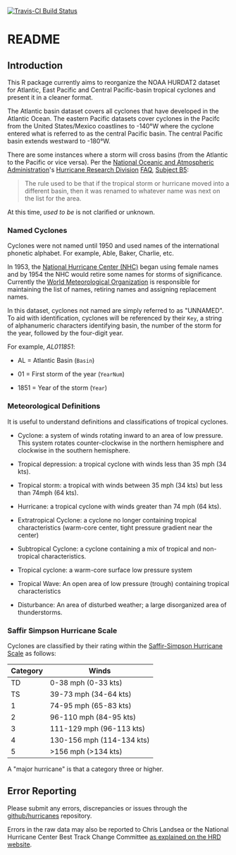 [![Travis-CI Build Status](https://travis-ci.org/timtrice/HURDAT.svg?branch=v0.0.1.1)](https://travis-ci.org/timtrice/HURDAT)

# README

## Introduction

This R package currently aims to reorganize the NOAA HURDAT2 dataset for Atlantic, East Pacific and Central Pacific-basin tropical cyclones and present it in a cleaner format.

The Atlantic basin dataset covers all cyclones that have developed in the Atlantic Ocean. The eastern Pacific datasets cover cyclones in the Pacifc from the United States/Mexico coastlines to -140&deg;W where the cyclone entered what is referred to as the central Pacific basin. The central Pacific basin extends westward to -180&deg;W.

There are some instances where a storm will cross basins (from the Atlantic to the Pacific or vice versa). Per the [National Oceanic and Atmospheric Administration](http://www.noaa.gov)'s [Hurricane Research Division](http://www.aoml.noaa.gov/hrd/) [FAQ](http://www.aoml.noaa.gov/hrd/tcfaq/tcfaqHED.html), [Subject B5](http://www.aoml.noaa.gov/hrd/tcfaq/B5.html):

> The rule used to be that if the tropical storm or hurricane moved into a different basin, then it was renamed to whatever name was next on the list for the area.

At this time, *used to be* is not clarified or unknown.

### Named Cyclones

Cyclones were not named until 1950 and used names of the international phonetic alphabet. For example, Able, Baker, Charlie, etc.

In 1953, the [National Hurricane Center (NHC)](http://www.nhc.noaa.gov) began using female names and by 1954 the NHC would retire some names for storms of significance. Currently the [World Meteorological Organization](http://www.wmo.int/pages/prog/www/tcp/Storm-naming.html) is responsible for maintaining the list of names, retiring names and assigning replacement names.

In this dataset, cyclones not named are simply referred to as "UNNAMED". To aid with identification, cyclones will be referenced by their `Key`, a string of alphanumeric characters identifying basin, the number of the storm for the year, followed by the four-digit year.

For example, *AL011851*:

* AL = Atlantic Basin (`Basin`)

* 01 = First storm of the year (`YearNum`)

* 1851 = Year of the storm (`Year`)

### Meteorological Definitions

It is useful to understand definitions and classifications of tropical cyclones.

- Cyclone: a system of winds rotating inward to an area of low pressure. This system rotates counter-clockwise in the northern hemisphere and clockwise in the southern hemisphere.

- Tropical depression: a tropical cyclone with winds less than 35 mph (34 kts).

- Tropical storm: a tropical  with winds between 35 mph (34 kts) but less than 74mph (64 kts).

- Hurricane: a tropical cyclone with winds greater than 74 mph (64 kts).

- Extratropical Cyclone: a cyclone no longer containing tropical characteristics (warm-core center, tight pressure gradient near the center)

- Subtropical Cyclone: a cyclone containing a mix of tropical and non-tropical characteristics.

- Tropical cyclone: a warm-core surface low pressure system

- Tropical Wave: An open area of low pressure (trough) containing tropical characteristics

- Disturbance: An area of disturbed weather; a large disorganized area of thunderstorms.

### Saffir Simpson Hurricane Scale

Cyclones are classified by their rating within the [Saffir-Simpson Hurricane Scale](https://en.wikipedia.org/wiki/Saffir%E2%80%93Simpson_hurricane_wind_scale) as follows:

Category | Winds
-------- | ------
TD       | 0-38 mph (0-33 kts)
TS       | 39-73 mph (34-64 kts)
1        | 74-95 mph (65-83 kts)
2        | 96-110 mph (84-95 kts)
3        | 111-129 mph (96-113 kts)
4        | 130-156 mph (114-134 kts)
5        | >156 mph (>134 kts)

A "major hurricane" is that a category three or higher.

## Error Reporting

Please submit any errors, discrepancies or issues through the [github/hurricanes](https://github.com/timtrice/Hurricanes/issues) repository.

Errors in the raw data may also be reported to Chris Landsea or the National Hurricane Center Best Track Change Committee [as explained on the HRD website](http://www.aoml.noaa.gov/hrd/hurdat/submit_re-analysis.html).
